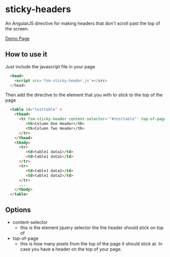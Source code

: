 sticky-headers
==============

An AngularJS directive for making headers that don't scroll past the top of the screen.

[Demo Page](http://cdn.rawgit.com/FutureStateMobile/sticky-headers/master/demo/index.html)

How to use it
-------------

Just include the javascript file in your page

```html
  <head>
    <script src='fsm-sticky-header.js'></src>
  </head>
```
Then add the directive to the element that you with to stick to the top of the page

```html
  <table id="testtable" >
    <thead>
      <tr fsm-sticky-header content-selector='"#testtable"' top-of-page='50'>
         <th>Column One Header</th>
         <th>Column Two Header</th>
      </tr>
    </thead>
    <tbody>
      <tr>
         <td>table1 data1</td>
         <td>table1 data1</td>
      </tr>
      <tr>
         <td>table1 data2</td>
         <td>table1 data2</td>
      </tr>
      ...
    </tbody>
  </table>
```

Options
--------

* content-selector
   * this is the element jquery selector the the header should stick on top of
* top-of-page
   * this is how many pixels from the top of the page it should stick at.  In case you have a header on the top of your page.

